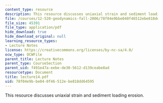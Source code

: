 ```yaml
---
content_type: resource
description: This resource discusses uniaxial strain and sediment loading erosion.
file: /courses/12-520-geodynamics-fall-2006/78f04e9bbe040f46512ebe818dd64595_lecture14.pdf
file_size: 45391
file_type: application/pdf
hide_download: true
hide_download_original: null
learning_resource_types:
- Lecture Notes
license: https://creativecommons.org/licenses/by-nc-sa/4.0/
ocw_type: OCWFile
parent_title: Lecture Notes
parent_type: CourseSection
parent_uid: f491e47a-eebe-de30-5612-d139ceabe8ad
resourcetype: Document
title: lecture14.pdf
uid: 78f04e9b-be04-0f46-512e-be818dd64595
---
```

This resource discusses uniaxial strain and sediment loading erosion.